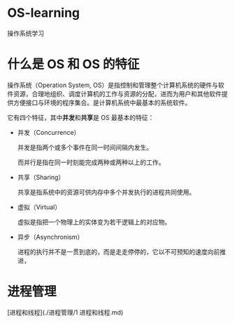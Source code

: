 # OS-learning
操作系统学习

# 什么是 OS 和 OS 的特征

操作系统（Operation System, OS）是指控制和管理整个计算机系统的硬件与软件资源，合理地组织、调度计算机的工作与资源的分配，进而为用户和其他软件提供方便接口与环境的程序集合。是计算机系统中最基本的系统软件。

它有四个特征，其中**并发**和**共享**是 OS 最基本的特征：

- 并发（Concurrence）

  并发是指两个或多个事件在同一时间间隔内发生。

  而并行是指在同一时刻能完成两种或两种以上的工作。

- 共享（Sharing）

  共享是指系统中的资源可供内存中多个并发执行的进程共同使用。

- 虚拟（Virtual）

  虚拟是指把一个物理上的实体变为若干逻辑上的对应物。

- 异步（Asynchronism）

  进程的执行并不是一贯到底的，而是走走停停的，它以不可预知的速度向前推进，

# 进程管理

[进程和线程](./进程管理/1 进程和线程.md)

